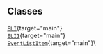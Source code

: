 ## Classes

[`ELI`](../object/ELI.html#ELI){target="main"}\
[`ELI1`](../object/ELI1.html#ELI1){target="main"}\
[`EventListItem`](../object/EventListItem.html#EventListItem){target="main"}\
